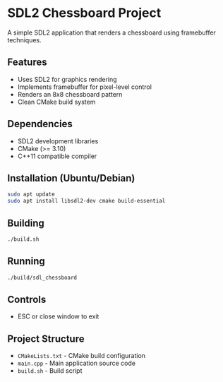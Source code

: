 # SDL2 Chessboard Project

A simple SDL2 application that renders a chessboard using framebuffer techniques.

## Features
- Uses SDL2 for graphics rendering
- Implements framebuffer for pixel-level control
- Renders an 8x8 chessboard pattern
- Clean CMake build system

## Dependencies
- SDL2 development libraries
- CMake (>= 3.10)
- C++11 compatible compiler

## Installation (Ubuntu/Debian)
```bash
sudo apt update
sudo apt install libsdl2-dev cmake build-essential
```

## Building
```bash
./build.sh
```

## Running
```bash
./build/sdl_chessboard
```

## Controls
- ESC or close window to exit

## Project Structure
- `CMakeLists.txt` - CMake build configuration
- `main.cpp` - Main application source code
- `build.sh` - Build script

